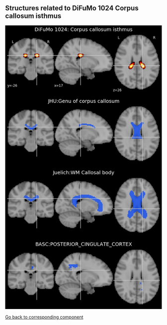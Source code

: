 


## Structures related to DiFuMo 1024 Corpus callosum isthmus

![740](740.jpg "Structures related to DiFuMo 1024 Corpus callosum isthmus")

[Go back to corresponding component](https://parietal-inria.github.io/DiFuMo/1024/html/740.html)